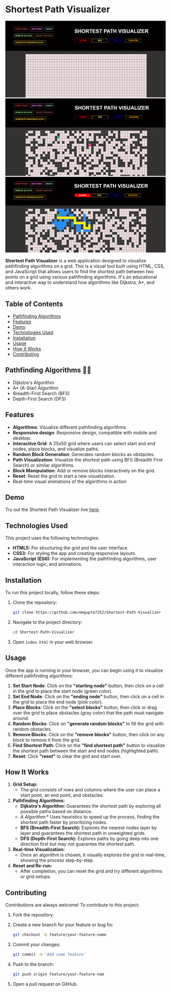 # Shortest Path Visualizer

![SHORTEST PATH VISUALIZER](path1.png)
![](path_2.png)
![](path3.png)

**Shortest Path  Visualizer** is a web application designed to visualize pathfinding algorithms on a grid. This is a visual tool built using HTML, CSS, and JavaScript that allows users to find the shortest path between two points on a grid using various pathfinding algorithms. It's an educational and interactive way to understand how algorithms like Dijkstra, A*, and others work.

## Table of Contents
- [Pathfinding Algorithms](#pathfinding-algorithms)
- [Features](#features)
- [Demo](#demo)
- [Technologies Used](#technologies-used)
- [Installation](#installation)
- [Usage](#usage)
- [How It Works](#how-it-works)
- [Contributing](#contributing)

## Pathfinding Algorithms :technologist:

- Dijkstra's Algorithm
- A* (A-Star) Algorithm
- Breadth-First Search (BFS)
- Depth-First Search (DFS)

## Features

- **Algorithms**: Visualize different pathfinding algorithms.
- **Responsive design**: Responsive design, compatible with mobile and desktop.
- **Interactive Grid**: A 25x50 grid where users can select start and end nodes, place blocks, and visualize paths.
- **Random Block Generation**: Generates random blocks as obstacles.
- **Path Visualization**: Visualize the shortest path using BFS (Breadth First Search) or similar algorithms.
- **Block Manipulation**: Add or remove blocks interactively on the grid.
- **Reset**: Reset the grid to start a new visualization.
- Real-time visual animations of the algorithms in action

## Demo

Try out the Shortest Path Visualizer live [here](https://shortestpathvisual.netlify.app/).

## Technologies Used

This project uses the following technologies:

- **HTML5:** For structuring the grid and the user interface.
- **CSS3:** For styling the app and creating responsive layouts.
- **JavaScript (ES6):** For implementing the pathfinding algorithms, user interaction logic, and animations.

## Installation

To run this project locally, follow these steps:

1. Clone the repository:

    ```bash
    git clone https://github.com/omgupta7352/Shortest-Path-Visualizer
    ```

2. Navigate to the project directory:

    ```bash
    cd Shortest-Path-Visualizer
    ```

3. Open `index.html` in your web browser.

## Usage

Once the app is running in your browser, you can begin using it to visualize different pathfinding algorithms:

1. **Set Start Node**: Click on the **"starting node"** button, then click on a cell in the grid to place the start node (green color).
2. **Set End Node**: Click on the **"ending node"** button, then click on a cell in the grid to place the end node (pink color).
3. **Place Blocks**: Click on the **"select blocks"** button, then click or drag over the grid to place obstacles (gray color) that the path must navigate around.
4. **Random Blocks**: Click on **"generate random blocks"** to fill the grid with random obstacles.
5. **Remove Blocks**: Click on the **"remove blocks"** button, then click on any block to remove it from the grid.
7. **Find Shortest Path**: Click on the **"find shortest path"** button to visualize the shortest path between the start and end nodes (highlighted path).
8. **Reset**: Click **"reset"** to clear the grid and start over.

## How It Works

1. **Grid Setup:** 
   - The grid consists of rows and columns where the user can place a start point, an end point, and obstacles.
2. **Pathfinding Algorithms:**
   - **Dijkstra's Algorithm:** Guarantees the shortest path by exploring all possible paths based on distance.
   - **A* Algorithm:** Uses heuristics to speed up the process, finding the shortest path faster by prioritizing nodes.
   - **BFS (Breadth-First Search):** Explores the nearest nodes layer by layer and guarantees the shortest path in unweighted grids.
   - **DFS (Depth-First Search):** Explores paths by going deep into one direction first but may not guarantee the shortest path.
3. **Real-time Visualization:**
   - Once an algorithm is chosen, it visually explores the grid in real-time, showing the process step-by-step.
4. **Reset and Re-run:** 
   - After completion, you can reset the grid and try different algorithms or grid setups.

## Contributing

Contributions are always welcome! To contribute to this project:

1. Fork the repository.
2. Create a new branch for your feature or bug fix:

    ```bash
    git checkout -b feature/your-feature-name
    ```

3. Commit your changes:

    ```bash
    git commit -m 'Add some feature'
    ```

4. Push to the branch:

    ```bash
    git push origin feature/your-feature-nam
    
5. Open a pull request on GitHub.
